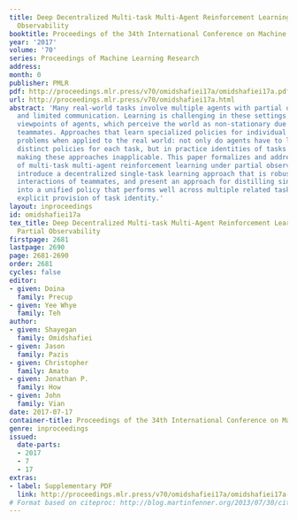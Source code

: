 ```yaml
---
title: Deep Decentralized Multi-task Multi-Agent Reinforcement Learning under Partial
  Observability
booktitle: Proceedings of the 34th International Conference on Machine Learning
year: '2017'
volume: '70'
series: Proceedings of Machine Learning Research
address: 
month: 0
publisher: PMLR
pdf: http://proceedings.mlr.press/v70/omidshafiei17a/omidshafiei17a.pdf
url: http://proceedings.mlr.press/v70/omidshafiei17a.html
abstract: 'Many real-world tasks involve multiple agents with partial observability
  and limited communication. Learning is challenging in these settings due to local
  viewpoints of agents, which perceive the world as non-stationary due to concurrently-exploring
  teammates. Approaches that learn specialized policies for individual tasks face
  problems when applied to the real world: not only do agents have to learn and store
  distinct policies for each task, but in practice identities of tasks are often non-observable,
  making these approaches inapplicable. This paper formalizes and addresses the problem
  of multi-task multi-agent reinforcement learning under partial observability. We
  introduce a decentralized single-task learning approach that is robust to concurrent
  interactions of teammates, and present an approach for distilling single-task policies
  into a unified policy that performs well across multiple related tasks, without
  explicit provision of task identity.'
layout: inproceedings
id: omidshafiei17a
tex_title: Deep Decentralized Multi-task Multi-Agent Reinforcement Learning under
  Partial Observability
firstpage: 2681
lastpage: 2690
page: 2681-2690
order: 2681
cycles: false
editor:
- given: Doina
  family: Precup
- given: Yee Whye
  family: Teh
author:
- given: Shayegan
  family: Omidshafiei
- given: Jason
  family: Pazis
- given: Christopher
  family: Amato
- given: Jonathan P.
  family: How
- given: John
  family: Vian
date: 2017-07-17
container-title: Proceedings of the 34th International Conference on Machine Learning
genre: inproceedings
issued:
  date-parts:
  - 2017
  - 7
  - 17
extras:
- label: Supplementary PDF
  link: http://proceedings.mlr.press/v70/omidshafiei17a/omidshafiei17a-supp.pdf
# Format based on citeproc: http://blog.martinfenner.org/2013/07/30/citeproc-yaml-for-bibliographies/
---
```

